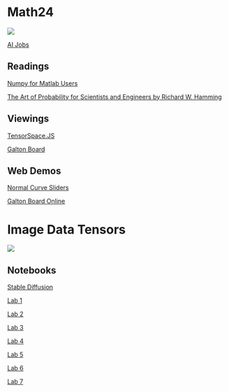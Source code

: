 # Math24

<img src="https://camo.githubusercontent.com/f54240086f70fd4c6cafbd9c14f8a405b93f4465b6fdc192bccca61ffd615a26/68747470733a2f2f617373657473746f726576312d7072642d63646e2e756e69747933642e636f6d2f7061636b6167652d73637265656e73686f742f61316662323530302d346239342d343839362d613863372d6133396437326666336131652e77656270">


[AI Jobs](https://aipaygrad.es/)

## Readings
[Numpy for Matlab Users](https://numpy.org/doc/stable/user/numpy-for-matlab-users.html)

[The Art of Probability for Scientists and Engineers by Richard W. Hamming](https://github.com/williamedwardhahn/Probability_Statistics/blob/main/Art_of_Prob.pdf)

## Viewings
[TensorSpace.JS](https://tensorspace.org/)

[Galton Board](https://www.youtube.com/watch?v=SZoDNfVFS7I)

## Web Demos
[Normal Curve Sliders](https://chat.openai.com/share/d7657218-15ca-4d22-bb72-ad521d8eb0cf)

[Galton Board Online](https://www.mathsisfun.com/data/quincunx.html)

# Image Data Tensors
<img src="https://kandarpkakkad.github.io/GUI-For-Hyperspectral-Image-Preprocessing-Using-Python/Images/pic1.png">

## Notebooks

[Stable Diffusion](https://colab.research.google.com/drive/1PsL4pItVQ9wwBg_c0C-JjmpzwHTqG-7I#scrollTo=SxnS1Dhl36fc) 


[Lab 1](https://colab.research.google.com/drive/1aCFpU60MSwtv5cncvlck1t0HzlDc3kEn?usp=sharing)

[Lab 2](https://colab.research.google.com/drive/1IEV3ROUnzEcKPnkao5rGQtNc9JFkXCrn?usp=sharing)

[Lab 3](https://colab.research.google.com/drive/1e17k65M7iOhX4FtZUfGqH9CkaltoXb1g?usp=sharing)

[Lab 4](https://colab.research.google.com/drive/1aYRkPern6LvYKsWxD7qfgysGqLnOSmPY?usp=sharing)

[Lab 5](https://colab.research.google.com/drive/1bJyhYEWeOfLBHcF16ViMpSjuJeMTcHow?usp=sharing)

[Lab 6](https://colab.research.google.com/drive/1_Z8yjN63RNbSwgRqdC3QHEkkM0WmzKM9?usp=sharing)

[Lab 7](https://colab.research.google.com/drive/1kf9AZatPxjy6Hd8KizG1lJh7mHX1T8Fy?usp=sharing)

